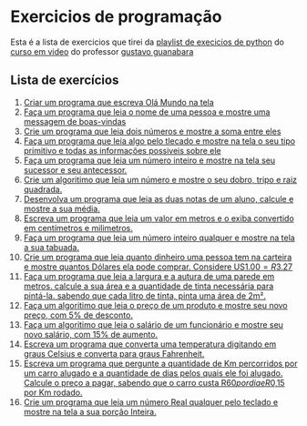 # Exercicios de programação

Esta é a lista de exercicios que tirei da [playlist de execicios de python](https://youtube.com/playlist?list=PLHz_AreHm4dm6wYOIW20Nyg12TAjmMGT-)
do [curso em video](https://www.cursoemvideo.com) do professor [gustavo guanabara](https://github.com/gustavoguanabara)

## Lista de exercícios

001. [Criar um programa que escreva Olá Mundo na tela][001]
002. [Faça um programa que leia o nome de uma pessoa e mostre uma messagem de boas-vindas][002]
003. [Crie um programa que  leia dois números e mostre a soma entre eles][003]
004. [Faça um programa que leia algo pelo tlecado e mostre na tela o seu tipo primitivo e todas as informações possiveis sobre ele][004]
005. [Faça um programa que leia um número inteiro e mostre na tela seu sucessor e seu antecessor.][005]
006. [Crie um algoritimo que leia um número e mostre o seu dobro, tripo e raiz quadrada.][006]
007. [Desenvolva um programa que leia as duas notas de um aluno, calcule e mostre a sua média.][007]
008. [Escreva um programa que leia um valor em metros e o exiba convertido em centímetros e milimetros.][008]
009. [Faça um programa que leia um número inteiro qualquer e mostre na tela a sua tabuada.][009]
010. [Crie um programa que leia quanto dinheiro uma pessoa tem na carteira e mostre quantos Dólares ela pode comprar. Considere US$1.00 = R$3.27][010]
011. [Faça um programa que leia a largura e a autura de uma parede em metros. calcule a sua área e a quantidade de tinta necessária para pintá-la. sabendo que cada litro de tinta, pinta uma área de 2m².][011]
012. [Faça um algoritimo que leia o preço de um produto e mostre seu novo preço, com 5% de desconto.][012]
013. [Faça um algoritimo que leia o salário de um funcionário e mostre seu novo salário, com 15% de aumento.][013]
014. [Escreva um programa que converta uma temperatura digitando em graus Celsius e converta para graus Fahrenheit.][014]
015. [Escreva um programa que pergunte a quantidade de Km percorridos por um carro alugado e a quantidade de dias pelos quais ele foi alugado. Calcule o preço a pagar, sabendo que o carro custa R$60 por dia e R$0,15 por Km rodado.][015]
016. [Crie um programa que leia um número Real qualquer pelo teclado e mostre na tela a sua porção Inteira.][016]


[001]: ../../tree/pt/001
[002]: ../../tree/pt/002
[003]: ../../tree/pt/003
[004]: ../../tree/pt/004
[005]: ../../tree/pt/005
[006]: ../../tree/pt/006
[007]: ../../tree/pt/007
[008]: ../../tree/pt/008
[009]: ../../tree/pt/009
[010]: ../../tree/pt/010
[011]: ../../tree/pt/011
[012]: ../../tree/pt/012
[013]: ../../tree/pt/013
[014]: ../../tree/pt/014
[015]: ../../tree/pt/015
[016]: ../../tree/pt/016
[017]: ../../tree/pt/017
[018]: ../../tree/pt/018
[019]: ../../tree/pt/019
[020]: ../../tree/pt/020
[021]: ../../tree/pt/021
[022]: ../../tree/pt/022
[023]: ../../tree/pt/023
[024]: ../../tree/pt/024
[025]: ../../tree/pt/025
[026]: ../../tree/pt/026
[027]: ../../tree/pt/027
[028]: ../../tree/pt/028
[029]: ../../tree/pt/029
[030]: ../../tree/pt/030
[031]: ../../tree/pt/031
[032]: ../../tree/pt/032
[033]: ../../tree/pt/033
[034]: ../../tree/pt/034
[035]: ../../tree/pt/035
[036]: ../../tree/pt/036
[037]: ../../tree/pt/037
[038]: ../../tree/pt/038
[039]: ../../tree/pt/039
[040]: ../../tree/pt/040
[041]: ../../tree/pt/041
[042]: ../../tree/pt/042
[043]: ../../tree/pt/043
[044]: ../../tree/pt/044
[045]: ../../tree/pt/045
[046]: ../../tree/pt/046
[047]: ../../tree/pt/047
[048]: ../../tree/pt/048
[049]: ../../tree/pt/049
[050]: ../../tree/pt/050
[051]: ../../tree/pt/051
[052]: ../../tree/pt/052
[053]: ../../tree/pt/053
[054]: ../../tree/pt/054
[055]: ../../tree/pt/055
[056]: ../../tree/pt/056
[057]: ../../tree/pt/057
[058]: ../../tree/pt/058
[059]: ../../tree/pt/059
[060]: ../../tree/pt/060
[061]: ../../tree/pt/061
[062]: ../../tree/pt/062
[063]: ../../tree/pt/063
[064]: ../../tree/pt/064
[065]: ../../tree/pt/065
[066]: ../../tree/pt/066
[067]: ../../tree/pt/067
[068]: ../../tree/pt/068
[069]: ../../tree/pt/069
[070]: ../../tree/pt/070
[071]: ../../tree/pt/071
[072]: ../../tree/pt/072
[073]: ../../tree/pt/073
[074]: ../../tree/pt/074
[075]: ../../tree/pt/075
[076]: ../../tree/pt/076
[077]: ../../tree/pt/077
[078]: ../../tree/pt/078
[079]: ../../tree/pt/079
[080]: ../../tree/pt/080
[081]: ../../tree/pt/081
[082]: ../../tree/pt/082
[083]: ../../tree/pt/083
[084]: ../../tree/pt/084
[085]: ../../tree/pt/085
[086]: ../../tree/pt/086
[087]: ../../tree/pt/087
[088]: ../../tree/pt/088
[089]: ../../tree/pt/089
[090]: ../../tree/pt/090
[091]: ../../tree/pt/091
[092]: ../../tree/pt/092
[093]: ../../tree/pt/093
[094]: ../../tree/pt/094
[095]: ../../tree/pt/095
[096]: ../../tree/pt/096
[097]: ../../tree/pt/097
[098]: ../../tree/pt/098
[099]: ../../tree/pt/099
[100]: ../../tree/pt/100
[101]: ../../tree/pt/101
[102]: ../../tree/pt/102
[103]: ../../tree/pt/103
